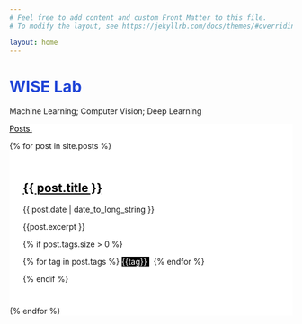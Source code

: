 ```yaml
---
# Feel free to add content and custom Front Matter to this file.
# To modify the layout, see https://jekyllrb.com/docs/themes/#overriding-theme-defaults

layout: home
---
```


<div class="container">
<h1 class="display-2 font-weight-bold mt-5"><span style="color:#2045d7">WISE Lab</span></h1>

<p class="lead font-weight-normal">
<span>
Machine Learning; Computer Vision; Deep Learning
</span>
</p>
</div>

<div style="background-color:#ffffff" class="jumbotron jumbotron-fluid">
    <div style="background-color:#ffffff" class="container">
        <div class="row">
            <div class="col-sm-12">
                <a style="color:#000000" class="display-4 font-weight-bold" href="blog">
                    Posts.
                </a>
                <p class="lead font-weight-bold">
                <span></span>
                </p>
            </div>
        </div>
        <div class="card-columns">
        {% for post in site.posts %}
         <article>
                <div style="margin-bottom:16px;padding:24px" class="card">
                    <h2>
                        <a style="color:#000000" href="{{ post.url }}">
                            {{ post.title }}
                        </a>
                    </h2>
                    <time class="time" datetime="{{ post.date | date: "%Y-%m-%d" }}">{{ post.date | date_to_long_string }}</time>
                    <p class="text">
                        {{post.excerpt }}
                    </p>
                    {% if post.tags.size > 0 %}
                    <p>
                        <span>
                         {% for tag in post.tags %}
                            <span style="color:#ffffff;background-color:#000000" class="badge badge-secondary">
                               {{tag}}
                            </span>
                            &nbsp;
                        {% endfor %}
                        </span>
                    </p>
                    {% endif %}
                </div>
            </article>
            {% endfor %}
        </div>
    </div>
</div>
